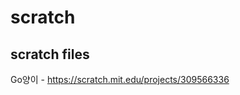 # scratch
scratch files <br>
---------------------------------------------------------------
Go양이 - https://scratch.mit.edu/projects/309566336 <br>
